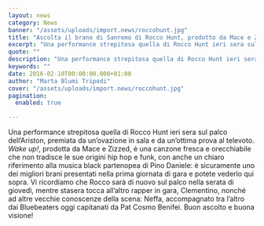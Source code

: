 ```yaml
---
layout: news
category: News
banner: "/assets/uploads/import.news/roccohunt.jpg"
title: "Ascolta il brano di Sanremo di Rocco Hunt, prodotto da Mace e Zizzed"
excerpt: "Una performance strepitosa quella di Rocco Hunt ieri sera sul palco dell’Ariston, premiata da un’ovazione in sala e da un’ottima prova al televoto. Wake up!, prodotta da Mace e Zizzed, è una canzone fresca e orecchiabile che non tradisce le sue origini hip hop e funk, con anche un chiaro riferimento alla musica black partenopea di [&hellip"
quote: ""
description: "Una performance strepitosa quella di Rocco Hunt ieri sera sul palco dell’Ariston, premiata da un’ovazione in sala e da un’ottima prova al televoto. Wake up!, prodotta da Mace e Zizzed, è una canzone fresca e orecchiabile che non tradisce le sue origini hip hop e funk, con anche un chiaro riferimento alla musica black partenopea di [&hellip"
keywords: ""
date: 2016-02-10T00:00:00.000+01:00
author: "Marta Blumi Tripodi"
cover: "/assets/uploads/import.news/roccohunt.jpg"
pagination:
  enabled: true

---
```


Una performance strepitosa quella di Rocco Hunt ieri sera sul palco dell’Ariston, premiata da un’ovazione in sala e da un’ottima prova al televoto. _Wake up!_, prodotta da Mace e Zizzed, è una canzone fresca e orecchiabile che non tradisce le sue origini hip hop e funk, con anche un chiaro riferimento alla musica black partenopea di Pino Daniele: è sicuramente uno dei migliori brani presentati nella prima giornata di gara e potete vederlo qui sopra. Vi ricordiamo che Rocco sarà di nuovo sul palco nella serata di giovedì, mentre stasera tocca all’altro rapper in gara, Clementino, nonché ad altre vecchie conoscenze della scena: Neffa, accompagnato tra l’altro dai Bluebeaters oggi capitanati da Pat Cosmo Benifei. Buon ascolto e buona visione!